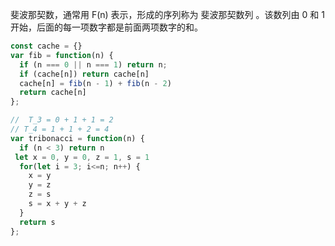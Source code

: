斐波那契数，通常用 F(n) 表示，形成的序列称为 斐波那契数列 。该数列由 0 和 1 开始，后面的每一项数字都是前面两项数字的和。

```js
const cache = {}
var fib = function(n) {
  if (n === 0 || n === 1) return n;
  if (cache[n]) return cache[n]
  cache[n] = fib(n - 1) + fib(n - 2)
  return cache[n]
};
```

```js
//  T_3 = 0 + 1 + 1 = 2
// T_4 = 1 + 1 + 2 = 4
var tribonacci = function(n) {
  if (n < 3) return n
 let x = 0, y = 0, z = 1, s = 1
  for(let i = 3; i<=n; n++) {
    x = y
    y = z
    z = s
    s = x + y + z
  }
  return s
};
```